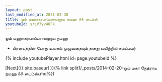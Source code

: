 ```yaml
---
layout: post
last_modified_at: 2021-03-30
title: ஓம் மஹாகரபாப்பராயணாய நமஹ ௧௧ டைம்ஸ்
youtubeId: srLV7yv4OFk
---
```

 
 
 ஓம் மஹாகரபாப்பராயணாய நமஹ  
 
 -  பிரளயத்தின் போது உலகம் முழுவதையும் தனது வயிற்றில் சுமப்பவர் 
 
  
 
  
 
 
 
 
 
 


{% include youtubePlayer.html id=page.youtubeId %}
 
[Next]({{ site.baseurl }}{% link  split1/_posts/2014-02-20-ஓம் மகா நேத்ராய நமஹ ௧௧ டைம்ஸ்.md%})
 
